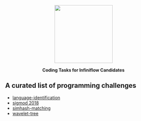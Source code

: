<div align="center">
  <img width="187" src="https://user-images.githubusercontent.com/93570324/234292265-889228a8-7a68-4e2d-b891-f75262410af1.png"/>
</div>

<p align="center">
    <b>Coding Tasks for Infiniflow Candidates</b>
</p>



## A curated list of programming challenges

- [language-identification](https://github.com/infiniflow/coding-tasks/tree/main/language-identification)
- [sigmod 2018](https://github.com/infiniflow/coding-tasks/tree/main/sigmod-2018)
- [simhash-matching](https://github.com/infiniflow/coding-tasks/tree/main/simhash-matching)
- [wavelet-tree](https://github.com/infiniflow/coding-tasks/tree/main/wavelet-tree)
